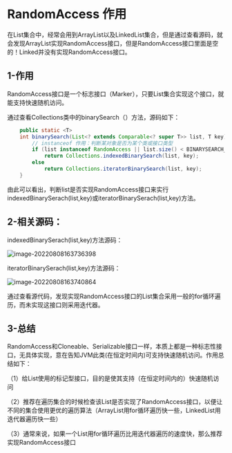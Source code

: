 # RandomAccess 作用

​		在List集合中，经常会用到ArrayList以及LinkedList集合，但是通过查看源码，就会发现ArrayList实现RandomAccess接口，但是RandomAccess接口里面是空的！Linked并没有实现RandomAccess接口。

## 1-作用

RandomAccess接口是一个标志接口（Marker），只要List集合实现这个接口，就能支持快速随机访问。

通过查看Collections类中的binarySearch（）方法，源码如下：

```java
    public static <T>
    int binarySearch(List<? extends Comparable<? super T>> list, T key) {
        // instanceof 作用：判断某对象是否为某个类或接口类型
        if (list instanceof RandomAccess || list.size() < BINARYSEARCH_THRESHOLD)
            return Collections.indexedBinarySearch(list, key);
        else
            return Collections.iteratorBinarySearch(list, key);
    }
```

由此可以看出，判断list是否实现RandomAccess接口来实行indexedBinarySerach(list,key)或iteratorBinarySerach(list,key)方法。

## 2-相关源码：

indexedBinarySerach(list,key)方法源码：

![image-20220808163736398](https://typora-imagehost-1308499275.cos.ap-shanghai.myqcloud.com/2022-8/202208081637491.png)

iteratorBinarySerach(list,key)方法源码：

![image-20220808163740864](https://typora-imagehost-1308499275.cos.ap-shanghai.myqcloud.com/2022-8/202208081637951.png)

通过查看源代码，发现实现RandomAccess接口的List集合采用一般的for循环遍历，而未实现这接口则采用迭代器。

## 3-总结

  RandomAccess和Cloneable、Serializable接口一样，本质上都是一种标志性接口，无具体实现，意在告知JVM此类(在恒定时间内)可支持快速随机访问。作用总结如下：

   （1）给List使用的标记型接口，目的是使其支持（在恒定时间内的）快速随机访问

   （2）推荐在遍历集合的时候检查该List是否实现了RandomAccess接口，以便让不同的集合使用更优的遍历算法（ArrayList用for循环遍历快一些，LinkedList用迭代器遍历快一些）

   （3）通常来说，如果一个List用for循环遍历比用迭代器遍历的速度快，那么推荐实现RandomAccess接口

